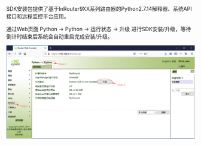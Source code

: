 SDK安装包提供了基于InRouter9XX系列路由器的Python2.7.14解释器、系统API接口和远程监控平台应用。

通过Web页面 Python -&gt; Python -&gt; 运行状态 -&gt; 升级 进行SDK安装/升级，等待倒计时结束后系统会自动重启完成安装/升级。

![](/assets/sdkupdate.png)

